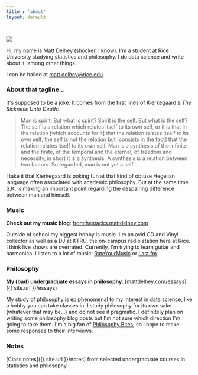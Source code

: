 ```yaml
---
title : 'about'
layout: default

---
```

<img src="{{ site.url }}/images/slim.png" class="profile" />

Hi, my name is Matt Delhey (shocker, I know). I'm a student at Rice University studying statistics and philosophy. I do data science and write about it, among other things. 

I can be hailed at [matt.delhey@rice.edu](mailto:matt.delhey@rice.edu).

### About that tagline... ###
It's supposed to be a joke. It comes from the first lines of Kierkegaard's _The Sickness Unto Death_:

> Man is spirit. But what is spirit? Spirit is the self. But what is the self? 
> The self is a relation which relates itself to its own self, or it is that in the relation 
> [which accounts for it] that the relation relates itself to its own self;
> the self is not the relation but [consists in the fact] that the relation relates itself to
> its own self. Man is a synthesis of the infinite and the finite, of the temporal and the
> eternal, of freedom and necessity, in short it is a synthesis. A synthesis is a relation between two factors.
> So regarded, man is not yet a self.

I take it that Kierkegaard is poking fun at that kind of obtuse Hegelian language often associated with academic philosophy. But at the same time S.K. is making an important point regarding the despairing difference between man and himself. 

### Music ###
__Check out my music blog__: [fromthestacks.mattdelhey.com](http://fromthestacks.mattdelhey.com)

Outside of school my biggest hobby is music. I'm an avid CD and Vinyl collector as well as a DJ at KTRU, the on-campus radio station here at Rice. I think live shows are overrated. Currently, I'm trying to learn guitar and harmonica. I listen to a lot of music: [RateYourMusic](http://rateyourmusic.com/~apy) or [Last.fm](http://www.last.fm/user/mattdelhey).


### Philosophy ###
__My (bad) undergraduate essays in philosophy__: [mattdelhey.com/essays]({{ site.url }}/essays)

My study of philosophy is epiphenomenal to my interest in data science, like a hobby you can take classes in. I study philosophy for its own sake (whatever that may be...) and do not see it pragmatic. I definitely plan on writing some philosophy blog posts but I'm not sure which direction I'm going to take them. I'm a big fan of [Philosophy Bites](http://www.philosophybites.com/), so I hope to make some responses to their interviews.

### Notes ###
[Class notes]({{ site.url }}/notes) from selected undergraduate courses in statistics and philosophy.
